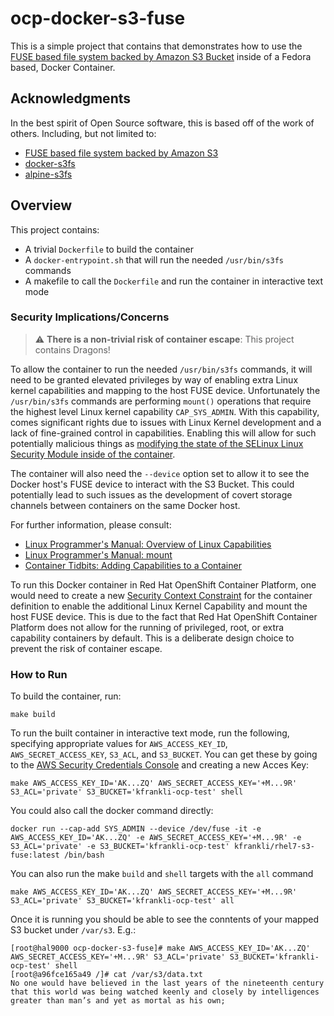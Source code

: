 # ocp-docker-s3-fuse

This is a simple project that contains that demonstrates how to use the [FUSE based file system backed by Amazon S3 Bucket](https://github.com/s3fs-fuse/s3fs-fuse) inside of a Fedora based, Docker Container.

## Acknowledgments

In the best spirit of Open Source software, this is based off of the work of others. Including, but not limited to:

* [FUSE based file system backed by Amazon S3](https://github.com/s3fs-fuse/s3fs-fuse)
* [docker-s3fs](https://github.com/xueshanf/docker-s3fs)
* [alpine-s3fs](https://github.com/rjocoleman/docker-alpine-s3fs)

## Overview

This project contains:

* A trivial `Dockerfile` to build the container
* A `docker-entrypoint.sh` that will run the needed `/usr/bin/s3fs` commands
* A makefile to call the `Dockerfile` and run the container in interactive text mode

### Security Implications/Concerns

> :warning: **There is a non-trivial risk of container escape**: This project contains Dragons!

To allow the container to run the needed `/usr/bin/s3fs` commands, it will need to be granted elevated privileges by way of enabling extra Linux kernel capabilities and mapping to the host FUSE device. Unfortunately the `/usr/bin/s3fs` commands are performing `mount()` operations that require the highest level Linux kernel capability `CAP_SYS_ADMIN`. With this capability, comes significant rights due to issues with Linux Kernel development and a lack of fine-grained control in capabilities. Enabling this will allow for such potentially malicious things as [modifying the state of the SELinux Linux Security Module inside of the container](https://www.redhat.com/en/blog/container-tidbits-adding-capabilities-container).

The container will also need the `--device` option set to allow it to see the Docker host's FUSE device to interact with the S3 Bucket. This could potentially lead to such issues as the development of covert storage channels between containers on the same Docker host.

For further information, please consult:

* [Linux Programmer's Manual: Overview of Linux Capabilities](http://man7.org/linux/man-pages/man7/capabilities.7.html)
* [Linux Programmer's Manual: mount](http://man7.org/linux/man-pages/man2/mount.2.html)
* [Container Tidbits: Adding Capabilities to a Container](https://www.redhat.com/en/blog/container-tidbits-adding-capabilities-container)

To run this Docker container in Red Hat OpenShift Container Platform, one would need to create a new [Security Context Constraint](https://docs.openshift.com/container-platform/3.11/admin_guide/manage_scc.html#provide-additional-capabilities) for the container definition to enable the additional Linux Kernel Capability and mount the host FUSE device. This is due to the fact that Red Hat OpenShift Container Platform does not allow for the running of privileged, root, or extra capability containers by default. This is a deliberate design choice to prevent the risk of container escape.

### How to Run

To build the container, run:

```
make build
```

To run the built container in interactive text mode, run the following, specifying appropriate values for `AWS_ACCESS_KEY_ID`, `AWS_SECRET_ACCESS_KEY`, `S3_ACL`, and `S3_BUCKET`. You can get these by going to the [AWS Security Credentials Console](https://console.aws.amazon.com/iam/home?#/security_credentials) and creating a new Acces Key:

```
make AWS_ACCESS_KEY_ID='AK...ZQ' AWS_SECRET_ACCESS_KEY='+M...9R' S3_ACL='private' S3_BUCKET='kfrankli-ocp-test' shell
```

You could also call the docker command directly:

```
docker run --cap-add SYS_ADMIN --device /dev/fuse -it -e AWS_ACCESS_KEY_ID='AK...ZQ' -e AWS_SECRET_ACCESS_KEY='+M...9R' -e S3_ACL='private' -e S3_BUCKET='kfrankli-ocp-test' kfrankli/rhel7-s3-fuse:latest /bin/bash
```

You can also run the make `build` and `shell` targets with the `all` command

```
make AWS_ACCESS_KEY_ID='AK...ZQ' AWS_SECRET_ACCESS_KEY='+M...9R' S3_ACL='private' S3_BUCKET='kfrankli-ocp-test' all
```

Once it is running you should be able to see the conntents of your mapped S3 bucket under `/var/s3`. E.g.:

```
[root@hal9000 ocp-docker-s3-fuse]# make AWS_ACCESS_KEY_ID='AK...ZQ' AWS_SECRET_ACCESS_KEY='+M...9R' S3_ACL='private' S3_BUCKET='kfrankli-ocp-test' shell
[root@a96fce165a49 /]# cat /var/s3/data.txt
No one would have believed in the last years of the nineteenth century that this world was being watched keenly and closely by intelligences greater than man’s and yet as mortal as his own;
```
